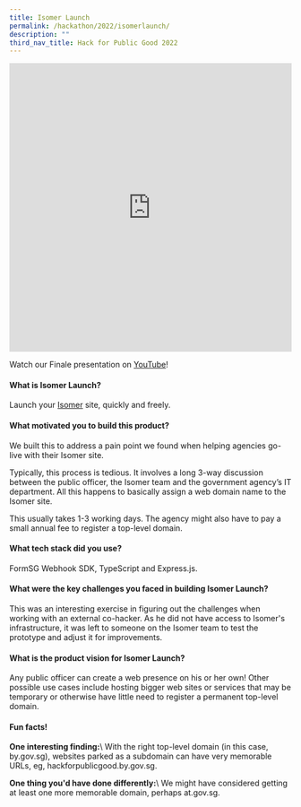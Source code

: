 ```yaml
---
title: Isomer Launch
permalink: /hackathon/2022/isomerlaunch/
description: ""
third_nav_title: Hack for Public Good 2022
---
```



<iframe allowfullscreen="true" height="515" width="100%" frameborder="0" src="https://docs.google.com/presentation/d/e/2PACX-1vRhbmDe2iemD1fsQ0JKwl09IdMyfRbUMz7D6aTA5Qt_x_RN2HtSSdPnCJwEnqbA7qHZ3cLFGxKucPsf/embed?start=false&loop=false&delayms=3000" ></iframe>

Watch our Finale presentation on [YouTube](https://youtu.be/rPpBptrHrQU)!

#### What is Isomer Launch?
Launch your [Isomer](https://www.isomer.gov.sg/) site, quickly and freely.

#### What motivated you to build this product?
We built this to address a pain point we found when helping agencies go-live with their Isomer site.

Typically, this process is tedious. It involves a long 3-way discussion between the public officer, the Isomer team and the government agency’s IT department. All this happens to basically assign a web domain name to the Isomer site.

This usually takes 1-3 working days. The agency might also have to pay a small annual fee to register a top-level domain.

#### What tech stack did you use?

FormSG Webhook SDK, TypeScript and Express.js.

#### What were the key challenges you faced in building Isomer Launch? 

This was an interesting exercise in figuring out the challenges when working with an external co-hacker. As he did not have access to Isomer's infrastructure, it was left to someone on the Isomer team to test the prototype and adjust it for improvements.

#### What is the product vision for Isomer Launch? 
Any public officer can create a web presence on his or her own! Other possible use cases include hosting bigger web sites or services that may be temporary or otherwise have little need to register a permanent top-level domain.

#### Fun facts!
**One interesting finding:**\\
With the right top-level domain (in this case, by.gov.sg), websites parked as a subdomain can have very memorable URLs, eg, hackforpublicgood.by.gov.sg.

**One thing you'd have done differently:**\\
We might have considered getting at least one more memorable domain, perhaps at.gov.sg.
